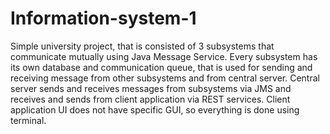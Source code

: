 # Information-system-1
Simple university project, that is consisted of 3 subsystems that communicate mutually using Java Message Service.
Every subsystem has its own database and communication queue, that is used for sending and receiving message
from other subsystems and from central server.
Central server sends and receives messages from subsystems via JMS and receives and sends from client application via REST services.
Client application UI does not have specific GUI, so everything is done using terminal.
